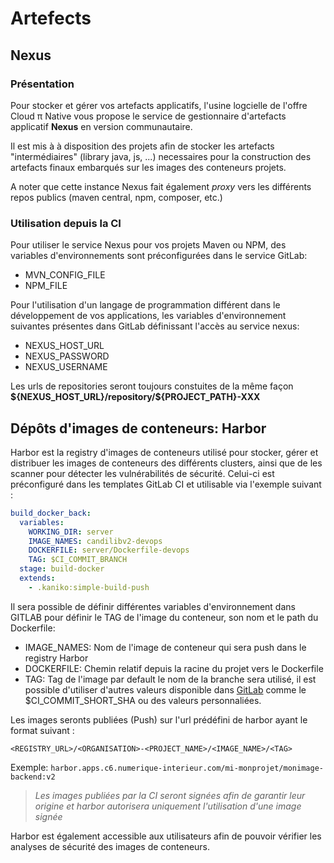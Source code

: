 # Artefects

## Nexus

### Présentation

Pour stocker et gérer vos artefacts applicatifs, l'usine logcielle de l'offre Cloud π Native vous propose le service de gestionnaire d'artefacts applicatif **Nexus** en version communautaire.

Il est mis à à disposition des projets afin de stocker les artefacts "intermédiaires" (library java, js, ...) necessaires pour la construction des artefacts finaux embarqués sur les images des conteneurs projets.

A noter que cette instance Nexus fait également *proxy* vers les différents repos publics (maven central, npm, composer, etc.)

### Utilisation depuis la CI

Pour utiliser le service Nexus pour vos projets Maven ou NPM, des variables d'environnements sont préconfigurées dans le service GitLab:

 - MVN_CONFIG_FILE
 - NPM_FILE

Pour l'utilisation d'un langage de programmation différent dans le développement de vos applications, les variables d'environnement suivantes présentes dans GitLab définissant l'accès au service nexus:

 - NEXUS_HOST_URL
 - NEXUS_PASSWORD
 - NEXUS_USERNAME

Les urls de repositories seront toujours constuites de la même façon **\${NEXUS_HOST_URL}/repository/${PROJECT_PATH}-XXX**

## Dépôts d'images de conteneurs: Harbor

Harbor est la registry d'images de conteneurs utilisé pour stocker, gérer et distribuer les images de conteneurs des différents clusters, ainsi que de les scanner pour détecter les vulnérabilités de sécurité.
Celui-ci est préconfiguré dans les templates GitLab CI et utilisable via l'exemple suivant :

```yaml
build_docker_back:
  variables:
    WORKING_DIR: server
    IMAGE_NAMES: candilibv2-devops
    DOCKERFILE: server/Dockerfile-devops
    TAG: $CI_COMMIT_BRANCH
  stage: build-docker
  extends:
    - .kaniko:simple-build-push
```

Il sera possible de définir différentes variables d'environnement dans GITLAB pour définir le TAG de l'image du conteneur, son nom et le path du Dockerfile:
 - IMAGE_NAMES: Nom de l'image de conteneur qui sera push dans le registry Harbor
 - DOCKERFILE: Chemin relatif depuis la racine du projet vers le Dockerfile
 - TAG: Tag de l'image par default le nom de la branche sera utilisé, il est possible d'utiliser d'autres valeurs disponible dans [GitLab](https://docs.gitlab.com/ee/ci/variables/predefined_variables.html) comme le $CI_COMMIT_SHORT_SHA ou des valeurs personnaliées.

Les images seronts publiées (Push) sur l'url prédéfini de harbor ayant le format suivant :

`<REGISTRY_URL>/<ORGANISATION>-<PROJECT_NAME>/<IMAGE_NAME>/<TAG>`

Exemple: `harbor.apps.c6.numerique-interieur.com/mi-monprojet/monimage-backend:v2`

> *Les images publiées par la CI seront signées afin de garantir leur origine et harbor autorisera uniquement l'utilisation d'une image signée*

Harbor est également accessible aux utilisateurs afin de pouvoir vérifier les analyses de sécurité des images de conteneurs.
